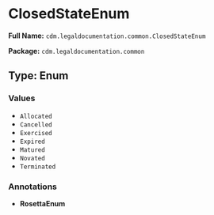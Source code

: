# ClosedStateEnum

**Full Name:** `cdm.legaldocumentation.common.ClosedStateEnum`

**Package:** `cdm.legaldocumentation.common`

## Type: Enum

### Values

- `Allocated`
- `Cancelled`
- `Exercised`
- `Expired`
- `Matured`
- `Novated`
- `Terminated`
### Annotations

- **RosettaEnum**

